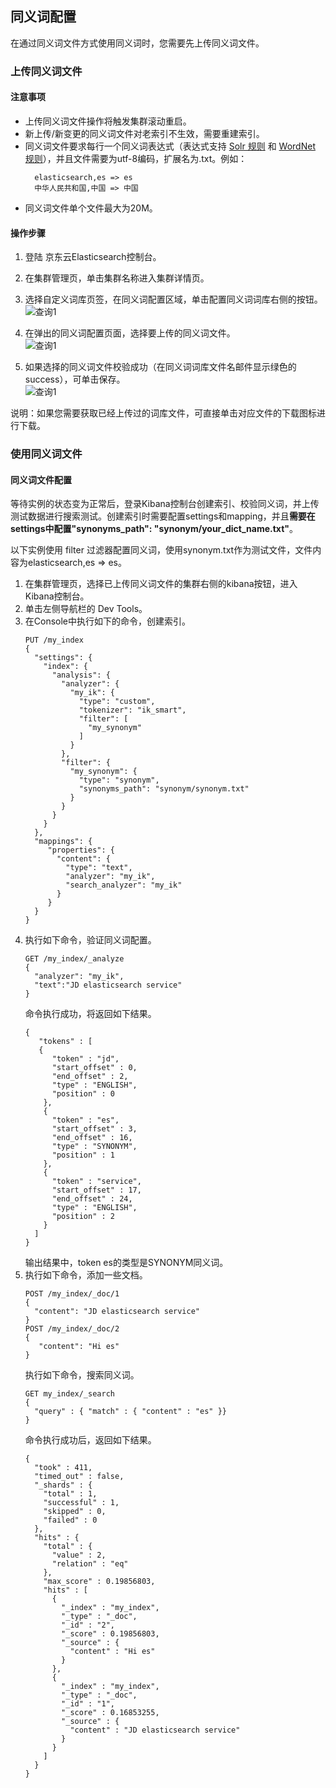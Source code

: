 ## 同义词配置
在通过同义词文件方式使用同义词时，您需要先上传同义词文件。

### 上传同义词文件
#### 注意事项
* 上传同义词文件操作将触发集群滚动重启。
* 新上传/新变更的同义词文件对老索引不生效，需要重建索引。
* 同义词文件要求每行一个同义词表达式（表达式支持 [Solr 规则](https://www.elastic.co/guide/en/elasticsearch/reference/current/analysis-synonym-tokenfilter.html#_solr_synonyms) 和 [WordNet 规则](https://www.elastic.co/guide/en/elasticsearch/reference/current/analysis-synonym-tokenfilter.html#_wordnet_synonyms)），并且文件需要为utf-8编码，扩展名为.txt。例如：
  ```
    elasticsearch,es => es
    中华人民共和国,中国 => 中国
  ```
* 同义词文件单个文件最大为20M。
#### 操作步骤
1. 登陆 京东云Elasticsearch控制台。
2. 在集群管理页，单击集群名称进入集群详情页。 
3. 选择自定义词库页签，在同义词配置区域，单击配置同义词词库右侧的按钮。</br>
![查询1](https://github.com/jdcloudcom/cn/blob/Elasticsearch/image/Internet-Middleware/JCS%20for%20Elasticsearch/Synonym_cfg.png)

4. 在弹出的同义词配置页面，选择要上传的同义词文件。</br>
![查询1](https://github.com/jdcloudcom/cn/blob/Elasticsearch/image/Internet-Middleware/JCS%20for%20Elasticsearch/synonym_upload.png)

5. 如果选择的同义词文件校验成功（在同义词词库文件名邮件显示绿色的success），可单击保存。</br>
![查询1](https://github.com/jdcloudcom/cn/blob/Elasticsearch/image/Internet-Middleware/JCS%20for%20Elasticsearch/synonym_upload_success.png)

说明：如果您需要获取已经上传过的词库文件，可直接单击对应文件的下载图标进行下载。
### 使用同义词文件
#### 同义词文件配置
等待实例的状态变为正常后，登录Kibana控制台创建索引、校验同义词，并上传测试数据进行搜索测试。创建索引时需要配置settings和mapping，并且**需要在settings中配置"synonyms_path": "synonym/your_dict_name.txt"**。

以下实例使用 filter 过滤器配置同义词，使用synonym.txt作为测试文件，文件内容为elasticsearch,es => es。
1. 在集群管理页，选择已上传同义词文件的集群右侧的kibana按钮，进入Kibana控制台。
2. 单击左侧导航栏的 Dev Tools。
3. 在Console中执行如下的命令，创建索引。
   ```
   PUT /my_index
   {
     "settings": {
       "index": {
         "analysis": {
           "analyzer": {
             "my_ik": {
               "type": "custom",
               "tokenizer": "ik_smart",
               "filter": [
                 "my_synonym"
               ]
             }
           },
           "filter": {
             "my_synonym": {
               "type": "synonym",
               "synonyms_path": "synonym/synonym.txt"
             }
           }
         }
       }
     },
     "mappings": {
        "properties": {
          "content": {
            "type": "text",
            "analyzer": "my_ik",
            "search_analyzer": "my_ik"
          }
        }
     }
   }
   ```
4. 执行如下命令，验证同义词配置。
   ```
   GET /my_index/_analyze
   {
     "analyzer": "my_ik",
     "text":"JD elasticsearch service"
   }
   ```
   命令执行成功，将返回如下结果。
   ```
   {
      "tokens" : [
      {
         "token" : "jd",
         "start_offset" : 0,
         "end_offset" : 2,
         "type" : "ENGLISH",
         "position" : 0
       },
       {
         "token" : "es",
         "start_offset" : 3,
         "end_offset" : 16,
         "type" : "SYNONYM",
         "position" : 1
       },
       {
         "token" : "service",
         "start_offset" : 17,
         "end_offset" : 24,
         "type" : "ENGLISH",
         "position" : 2
       }
     ]
   }
   ```
   输出结果中，token es的类型是SYNONYM同义词。
5. 执行如下命令，添加一些文档。
   ```
   POST /my_index/_doc/1
   {
     "content": "JD elasticsearch service"
   }
   POST /my_index/_doc/2
   {
      "content": "Hi es"
   }
   ```
   执行如下命令，搜索同义词。
   ```
   GET my_index/_search
   {
     "query" : { "match" : { "content" : "es" }}
   }
   ```
   命令执行成功后，返回如下结果。
   ```
   {
     "took" : 411,
     "timed_out" : false,
     "_shards" : {
       "total" : 1,
       "successful" : 1,
       "skipped" : 0,
       "failed" : 0
     },
     "hits" : {
       "total" : {
         "value" : 2,
         "relation" : "eq"
       },
       "max_score" : 0.19856803,
       "hits" : [
         {
           "_index" : "my_index",
           "_type" : "_doc",
           "_id" : "2",
           "_score" : 0.19856803,
           "_source" : {
             "content" : "Hi es"
           }
         },
         {
           "_index" : "my_index",
           "_type" : "_doc",
           "_id" : "1",
           "_score" : 0.16853255,
           "_source" : {
             "content" : "JD elasticsearch service"
           }
         }
       ]
     }
   }
   ```
